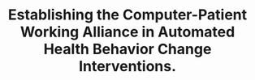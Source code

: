 ---
name: "Establishing The Computer Patient Working Alliance"
title: "Establishing the Computer-Patient Working Alliance in Automated Health Behavior Change Interventions."
project: null
event: "Patient Education and Couseling 59 (1) : 21-30"
authors:
- name: "Bickmore, T."
- name: "Picard, R."
year: 2005
resources:
- name: "05_PEC_BTGAPR"
  src: "05_PEC_BTGAPR.pdf"
external_url: null
draft: false 
headless: true
---